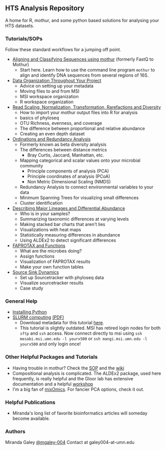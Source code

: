 ## HTS Analysis Repository

A home for R, mothur, and some python based solutions for analysing your HTS datasets.

### Tutorials/SOPs

Follow these standard workflows for a jumping off point.

- [Aligning and Classifying Sequences using mothur](https://mgaley-004.github.io/MiSeq-Analysis/Tutorials/AligningSequences.html) (formerly FastQ to Mothur)
  - Start here. Learn how to use the command line program `mothur` to align and identify DNA sequences from several regions of 16S.
- [Data Organization Throughout Your Project](https://mgaley-004.github.io/MiSeq-Analysis/Tutorials/DataOrganization.html)
  - Advice on setting up your metadata
  - Moving files to and from MSI
  - MSI workspace organization
  - R workspace organization
- [Read Scaling, Normalization, Transformation, Rarefactions and Diversity](https://mgaley-004.github.io/MiSeq-Analysis/Tutorials/rarefactions.html)
  - How to import your mothur output files into R for analysis
  - basics of phyloseq
  - OTU Richness, evenness, and coverage
  - The difference between proportional and relative abundance
  - Creating an even depth dataset
- [Ordinations and Redundancy Analysis](https://mgaley-004.github.io/MiSeq-Analysis/Tutorials/ordinationRDA.html)
  - Formerly known as beta diversity analysis
  - The differences between distance metrics
    - Bray Curtis, Jaccard, Manhattan, etc.
  - Mapping categorical and scalar values onto your microbial community
    - Principle components of analysis (PCA)
    - Principle coordinates of analysis (PCoA)
    - Non Metric Dimensional Scaling (NMDS)
  - Redundancy Analysis to connect environmental variables to your data
  - Minimum Spanning Trees for visualizing small differences
  - Cluster identification
- [Describing Major Lineages and Differential Abundance](https://mgaley-004.github.io/MiSeq-Analysis/Tutorials/MajorTaxonomicGroups.html)
  - Who is in  your samples?
  - Summarizing taxonomic differences at varying levels
  - Making stacked bar charts that aren't lies
  - Visualizations with heat maps
  - Statistically measuring differences in abundance
  - Using ALDEx2 to detect significant differences
- [FAPROTAX and Functions](https://mgaley-004.github.io/MiSeq-Analysis/Tutorials/faprotax_demo.html)
  - What are the microbes doing?
  - Assign functions
  - Visualization of FAPROTAX results
  - Make your own function tables
- [Source Sink Dynamics](https://mgaley-004.github.io/MiSeq-Analysis/Tutorials/SourceSink.html)
  - Set up Sourcetracker with phyloseq data
  - Visualize sourcetracker results
  - Case study

### General Help

- [Installing Python](https://mgaley-004.github.io/MiSeq-Analysis/Help/Python.html)
- [SLURM computing](https://mgaley-004.github.io/MiSeq-Analysis/Tutorials/SLURM/SlurmTransition.html) [(PDF)](https://mgaley-004.github.io/MiSeq-Analysis/Help/meeting121820.pdf)
  - Download metadata for this tutorial [here](https://github.com/mgaley-004/MiSeq-Analysis/tree/main/Help).
  - This tutorial is slightly outdated. MSI has retired login nodes for both `sftp` and `ssh` access. Now connect directly to msi using `ssh mesabi.msi.umn.edu -l yourx500` or `ssh mangi.msi.umn.edu -l yourx500` and only login once!
 
### Other Helpful Packages and Tutorials

- Having trouble in mothur? Check the [SOP](https://mothur.org/wiki/miseq_sop/) and the [wiki](https://mothur.org/wiki/mothur_manual/)
- Compositional analysis is complicated. The ALDEx2 package, used here frequently, is really helpful and the Gloor lab has extensive documentation and a helpful [workshop](https://github.com/ggloor/CoDa_microbiome_tutorial/wiki)
- I'm a big fan of [mixOmics](http://mixomics.org/). For fancier PCA options, check it out.


### Helpful Publications

- Miranda's long list of favorite bioinformatics articles will someday become available.

### Authors
Miranda Galey [@mgaley-004](https://github.com/mgaley-004/)
Contact at galey004-at-umn.edu
